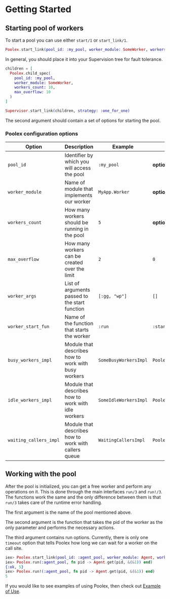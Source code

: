 # Getting Started

## Starting pool of workers

To start a pool you can use either `start/1` or `start_link/1`.

```elixir
Poolex.start_link(pool_id: :my_pool, worker_module: SomeWorker, workers_count: 10)
```

In general, you should place it into your Supervision tree for fault tolerance.

```elixir
children = [
  Poolex.child_spec(
    pool_id: :my_pool,
    worker_module: SomeWorker,
    workers_count: 10,
    max_overflow: 10
  )
]

Supervisor.start_link(children, strategy: :one_for_one)
```

The second argument should contain a set of options for starting the pool.

### Poolex configuration options

| Option                 | Description                                          | Example               | Default value                     |
|------------------------|------------------------------------------------------|-----------------------|-----------------------------------|
| `pool_id`              | Identifier by which you will access the pool         | `:my_pool`            | **option is required**            |
| `worker_module`        | Name of module that implements our worker            | `MyApp.Worker`        | **option is required**            |
| `workers_count`        | How many workers should be running in the pool       | `5`                   | **option is required**            |
| `max_overflow`         | How many workers can be created over the limit       | `2`                   | `0`                               |
| `worker_args`          | List of arguments passed to the start function       | `[:gg, "wp"]`         | `[]`                              |
| `worker_start_fun`     | Name of the function that starts the worker          | `:run`                | `:start_link`                     |
| `busy_workers_impl`    | Module that describes how to work with busy workers  | `SomeBusyWorkersImpl` | `Poolex.Workers.Impl.List`        |
| `idle_workers_impl`    | Module that describes how to work with idle workers  | `SomeIdleWorkersImpl` | `Poolex.Workers.Impl.List`        |
| `waiting_callers_impl` | Module that describes how to work with callers queue | `WaitingCallersImpl`  | `Poolex.Callers.Impl.ErlangQueue` |

## Working with the pool

After the pool is initialized, you can get a free worker and perform any operations on it. This is done through the main interfaces `run/3` and `run!/3`. The functions work the same and the only difference between them is that `run/3` takes care of the runtime error handling.

The first argument is the name of the pool mentioned above.

The second argument is the function that takes the pid of the worker as the only parameter and performs the necessary actions.

The third argument contains run options. Currently, there is only one `timeout` option that tells Poolex how long we can wait for a worker on the call site.

```elixir
iex> Poolex.start_link(pool_id: :agent_pool, worker_module: Agent, worker_args: [fn -> 5 end], workers_count: 1)
iex> Poolex.run(:agent_pool, fn pid -> Agent.get(pid, &(&1)) end)
{:ok, 5}
iex> Poolex.run!(:agent_pool, fn pid -> Agent.get(pid, &(&1)) end)
5
```

If you would like to see examples of using Poolex, then check out [Example of Use](example-of-use.md).
